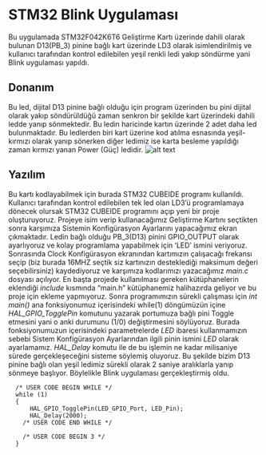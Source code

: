 # STM32 Blink Uygulaması
Bu uygulamada STM32F042K6T6 Geliştirme Kartı üzerinde dahili olarak bulunan D13(PB_3) pinine bağlı kart üzerinde LD3 olarak isimlendirilmiş ve kullanıcı tarafından kontrol edilebilen yeşil renkli ledi yakıp söndürme yani Blink uygulaması yapıldı. 
## Donanım
Bu led, dijital D13 pinine bağlı olduğu için program üzerinden bu pini dijital olarak yakıp söndürüldüğü zaman senkron bir şekilde kart üzerindeki dahili ledde yanıp sönmektedir. Bu ledin haricinde kartın üzerinde 2 adet daha led bulunmaktadır. Bu ledlerden biri kart üzerine kod atılma esnasında yeşil-kırmızı olarak yanıp sönerken diğer ledimiz ise karta besleme yapıldığı zaman kırmızı yanan Power (Güç) ledidir.
![alt text](https://github.com/RuchanKURT/STM32-Blink-Uygulamasi/blob/main/nucleo_f042k6Pinout.jpeg)
## Yazılım
Bu kartı kodlayabilmek için burada STM32 CUBEIDE programı kullanıldı. Kullanıcı tarafından kontrol edilebilen tek led olan LD3’ü programlamaya dönecek olursak STM32 CUBEIDE programını açıp yeni bir proje oluşturuyoruz. Projeye isim verip kullanacağımız Geliştirme Kartını seçtikten sonra karşımıza Sistemin Konfigürasyon Ayarlarını yapacağımız ekran çıkmaktadır. Ledin bağlı olduğu PB_3(D13) pinini GPIO_OUTPUT olarak ayarlıyoruz ve kolay programlama yapabilmek için ‘LED’ ismini veriyoruz. Sonrasında Clock Konfigürasyon ekranından kartımızın çalışacağı frekansı seçip (biz burada 16MHZ seçtik siz kartınızın desteklediği maksimum değeri seçebilirsiniz) kaydediyoruz ve karşımıza kodlarımızı yazacağımız *main.c* dosyası açılıyor. En başta projede kullanılması gereken kütüphanelerin eklendiği *include* kısmında “main.h” kütüphanemiz halihazırda geliyor ve bu proje için ekleme yapmıyoruz. Sonra programımızın sürekli çalışması için *int main()* ana fonksiyonumuz içerisindeki while(1) döngümüzün içine *HAL_GPIO_TogglePin* komutunu yazarak portumuza bağlı pini Toggle etmesini yani o anki durumunu (1/0) değiştirmesini söylüyoruz. Burada fonksiyonumuzun içerisindeki parametrelerde *LED* ibaresi kullanmamızın sebebi Sistem Konfigürasyon Ayarlarından ilgili pinin ismini *LED* olarak ayarlamamız. *HAL_Delay* komutu ile de bu işlemin ne kadar milisaniye sürede gerçekleşeceğini sisteme söylemiş oluyoruz. Bu şekilde bizim D13 pinine bağlı olan yeşil ledimiz sürekli olarak 2 saniye aralıklarla yanıp sönmeye başlıyor. Böylelikle Blink uygulaması gerçekleştirmiş oldu.
```
  /* USER CODE BEGIN WHILE */
  while (1)
  {
	  HAL_GPIO_TogglePin(LED_GPIO_Port, LED_Pin);
	  HAL_Delay(2000);
    /* USER CODE END WHILE */

    /* USER CODE BEGIN 3 */
  }
  ```
